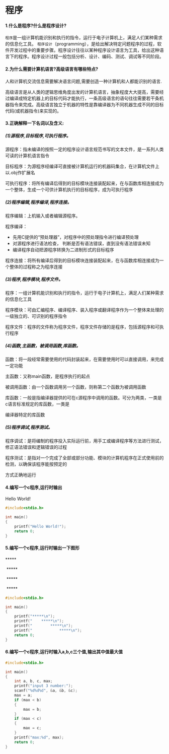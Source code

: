 # 程序

#### 1.什么是程序?什么是程序设计?

`程序`是一组计算机能识别和执行的指令，运行于电子计算机上，满足人们某种需求的信息化工具。
`程序设计`（programming），是给出解决特定问题程序的过程，软件开发过程中的重要步骤。程序设计往往以某种程序设计语言为工具，给出这种语言下的程序。程序设计过程一般包括分析、设计、编码、测试、调试等不同阶段。

#### 2.为什么需要计算机语言?高级语言有哪些特点?

人和计算机交流信息需要解决语言问题,需要创造一种计算机和人都能识别的语言.

高级语言是从人类的逻辑思维角度出发的计算机语言，抽象程度大大提高，需要经过编译成特定机器上的目标代码才能执行，一条高级语言的语句往往需要若干条机器指令来完成。高级语言独立于机器的特性是靠编译器为不同机器生成不同的目标代码(或机器指令)来实现的。

#### 3.正确解释一下名词以及含义:

##### (1)源程序,目标程序,可执行程序。

 源程序：指未编译的按照一定的程序设计语言规范书写的文本文件，是一系列人类可读的计算机语言指令

 目标程序：为源程序经编译可直接被计算机运行的机器码集合，在计算机文件上以.obj作扩展名

 可执行程序：将所有编译后得到的目标模块连接装配起来，在与函数库相连接成为一个整体，生成一个可供计算机执行的目标程序，成为可执行程序

##### (2)程序编辑,程序编译,程序连接。

程序编辑：上机输入或者编辑源程序。

程序编译：

- 先用C提供的“预处理器”，对程序中的预处理指令进行编译预处理
- 对源程序进行语法检查， 判断是否有语法错误，直到没有语法错误未知
- 编译程序自动把源程序转换为二进制形式的目标程序

程序连接：将所有编译后得到的目标模块连接装配起来，在与函数库相连接成为一个整体的过程称之为程序连接

##### (3)程序,程序模块,程序文件。

程序：一组计算机能识别和执行的指令，运行于电子计算机上，满足人们某种需求的信息化工具

程序模块：可由汇编程序、编译程序、装入程序或翻译程序作为一个整体来处理的一级独立的、可识别的程序指令

程序文件：程序的文件称为程序文件，程序文件存储的是程序，包括源程序和可执行程序

##### (4)函数,主函数，被调用函数,库函数。

函数：将一段经常需要使用的代码封装起来，在需要使用时可以直接调用，来完成一定功能

主函数：又称main函数，是程序执行的起点

被调用函数：由一个函数调用另一个函数，则称第二个函数为被调用函数

库函数：一般是指编译器提供的可在c源程序中调用的函数。可分为两类，一类是c语言标准规定的库函数，一类是

 编译器特定的库函数

##### (5)程序调试,程序测试。

程序调试：是将编制的程序投入实际运行前，用手工或编译程序等方法进行测试，修正语法错误和逻辑错误的过程

程序测试：是指对一个完成了全部或部分功能、模块的计算机程序在正式使用前的检测，以确保该程序能按预定的

 方式正确地运行

#### 4.编写一个c程序,运行时输出

Hello World!

```c
#include<stdio.h>

int main()
{
    printf("Hello World!");
    return 0;
}
```

#### 5.编写一个c程序,运行时输出一下图形

\*\****

​	\*\****

​		\*\****

​			\*\****

```c
#include<stdio.h>

int main()
{
    printf("*****\n");
    printf("    *****\n");
    printf("        *****\n");
    printf("            *****\n");
    return 0;
}
```

#### 6.编写一个c程序,运行时输入a,b,c三个值,输出其中值最大值

```c
#include<stdio.h>

int main()
{
    int a, b, c, max;
    printf("input 3 number:");
    scanf("%d%d%d", &a, &b, &c);
    max = a;
    if (max < b)
    {
        max = b;
    }
    if (max < c)
    {
        max = c;
    }
    printf("max:%d", max);
    return 0;
}
```

